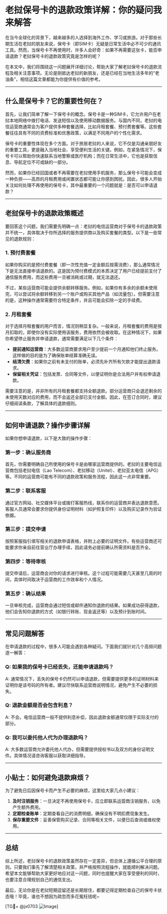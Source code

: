 # 老挝保号卡的退款政策详解：你的疑问我来解答

在当今全球化的背景下，越来越多的人选择到海外工作、学习或旅游。对于那些长期生活在老挝的朋友来说，保号卡（即SIM卡）无疑是日常生活中必不可少的通讯工具。然而，当保号卡不再使用时，许多人会好奇：如果不再需要这张卡，能否申请退款？老挝保号卡的退款政策究竟是怎样的呢？

在本文中，我们将围绕这一问题展开详细讨论，帮助大家了解老挝保号卡的退款流程及相关注意事项。无论是刚抵达老挝的新朋友，还是已经在当地生活多年的“老油条”，相信这篇文章都能为你提供有价值的参考。

---

## 什么是保号卡？它的重要性何在？

首先，让我们简单了解一下保号卡的概念。保号卡是一种SIM卡，它允许用户在老挝本地网络中拨打电话、发送短信以及使用移动数据服务。与国内不同，老挝的电信运营商通常会为客户提供多种套餐选择，比如月租套餐、预付费套餐等。这些套餐往往具有不同的资费标准和优惠政策，以满足不同用户的个性化需求。

保号卡的重要性体现在多个方面。对于旅居老挝的人来说，它不仅是沟通亲朋好友的重要工具，更是融入当地社会、享受便利生活的关键。例如，在紧急情况下，保号卡可以帮助你快速联系当地警察或医疗机构；而在日常生活中，它也是获取信息、导航定位不可或缺的一部分。

然而，如果你已经回国或者不再需要在老挝使用手机服务，那么保号卡可能会变成一种负担——高昂的月租费用或闲置状态都可能让你感到困扰。因此，很多人开始关注如何处理不再使用的保号卡，其中最重要的一个问题就是：是否可以申请退款？

---

## 老挝保号卡的退款政策概述

要回答这个问题，我们需要先明确一点：老挝的电信运营商对于保号卡的退款政策并不统一，具体取决于你所选择的服务提供商以及购买套餐的类型。以下是一些常见的退款规则：

### 1. **预付费套餐**
如果你购买的是预付费套餐（即一次性充值一定金额后按需消费），那么通常情况下是无法直接申请退款的。这是因为预付费模式的本质决定了用户已经提前支付了通信服务费用，而这些费用一旦被消耗或过期，就无法退还。

不过，某些运营商可能会提供余额转移服务。例如，如果你有多余的余额未使用完，可以尝试将余额转移到另一个账户或购买其他产品（如流量包）。但需要注意的是，这种操作通常需要符合特定条件，并且可能会扣除一定的手续费。

### 2. **月租套餐**
对于选择月租套餐的用户而言，情况则稍显复杂。一般来说，月租套餐的费用是按月扣取的，即使你没有实际使用该服务，费用依然会被收取。在这种情况下，如果你希望停止服务并申请退款，通常需要满足以下几个条件：

- **提前通知运营商**：大多数运营商要求用户至少提前一个月通知他们终止服务。这样做的目的是为了确保账单结算准确无误。
- **结清欠费**：如果你之前有未支付的账单，必须先补齐所有欠款才能提出退款请求。
- **保留相关凭证**：包括发票、合同等文件，以便证明你是合法用户并有权申请退款。

需要注意的是，并非所有的月租套餐都支持全额退款。部分运营商只会退还剩余的未使用天数对应的费用，而不会返还全部已支付金额。因此，在签订合同时，建议仔细阅读条款，了解具体的退款细则。

---

## 如何申请退款？操作步骤详解

如果你想申请退款，以下是大致的操作步骤：

### 第一步：确认服务商
首先，你需要明确自己所使用的保号卡是由哪家运营商提供的。老挝的主要电信运营商包括老挝电信（Lao Telecom）、老挝移动（Unitel）、老挝亚太电信（APG）等。不同的运营商可能有不同的退款政策和服务流程，因此这一点非常重要。

### 第二步：联系客服
通过官方网站、社交媒体平台或拨打客服热线，联系你的运营商并表达退款意愿。客服人员通常会要求你提供身份证明材料（如护照复印件）以及购买记录作为验证依据。

### 第三步：提交申请
按照客服指引填写相关的退款申请表格，并附上必要的证明文件。有些运营商还可能要求你亲自前往营业厅办理手续，因此请务必提前确认所需资料是否齐全。

### 第四步：等待审核
提交申请后，运营商会对你的请求进行审核。这个过程可能需要几天甚至几周的时间，具体时间取决于运营商的工作效率和个人情况。

### 第五步：确认结果
一旦审核完成，运营商会通过短信或邮件通知你退款的结果。如果成功获得退款，他们会告知你退款的方式（如银行转账、现金返还等）以及预计到账时间。

---

## 常见问题解答

在申请退款的过程中，很多人可能会遇到各种疑问。下面我们就针对几个高频问题逐一解答：

### Q: 如果我的保号卡已经丢失，还能申请退款吗？
A: 通常情况下，丢失的保号卡仍然可以申请退款，但需要提供更多的证明材料来证明你是该号码的所有者。建议尽快联系运营商说明情况，避免产生不必要的损失。

### Q: 退款金额是否会包含利息？
A: 不会。电信运营商一般不提供利息补偿，因此退款金额通常仅限于实际支付的部分。

### Q: 我可以委托他人代为办理退款吗？
A: 大多数运营商允许委托他人代办，但需要提供授权书以及双方的身份证明文件。具体情况请咨询客服以获取详细指导。

---

## 小贴士：如何避免退款麻烦？

为了避免日后因保号卡而产生不必要的麻烦，这里给大家几点小建议：

1. **及时注销服务**：一旦决定不再使用保号卡，应立即联系运营商注销服务，以免产生额外费用。
2. **定期检查账单**：定期查看自己的消费明细，确保没有不明扣费现象发生。
3. **保存重要文件**：妥善保管购买记录、合同等相关文件，以便日后查询或维权使用。

---

## 总结

综上所述，老挝保号卡的退款政策虽然存在一定差异，但总体上遵循公平合理的原则。只要我们事先了解清楚相关政策，并严格按照流程操作，就能顺利解决问题。希望本文能够帮助大家更好地应对这一问题，同时也提醒大家在享受便利的同时，也要注意合理规划自己的通信支出。

最后，无论你是在老挝短期逗留还是长期居住，都要记得定期检查自己的保号卡状态哦！毕竟，谁也不想因为疏忽而多花冤枉钱呢~

[TG💪+ @jx0703 ![Image](https://github.com/user-attachments/assets/dbca1d08-cadb-493c-b0ec-ad6f7a83f270)]